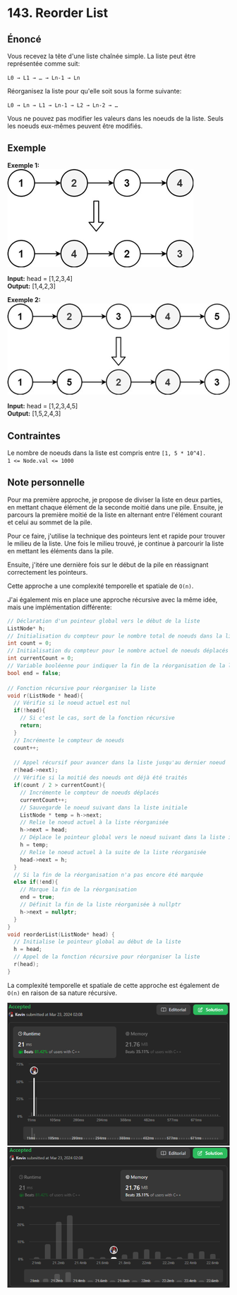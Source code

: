 # 143. Reorder List

## Énoncé

Vous recevez la tête d'une liste chaînée simple. La liste peut être représentée comme suit:

`L0 → L1 → … → Ln-1 → Ln`

Réorganisez la liste pour qu'elle soit sous la forme suivante:

`L0 → Ln → L1 → Ln-1 → L2 → Ln-2 → …`

Vous ne pouvez pas modifier les valeurs dans les noeuds de la liste. Seuls les noeuds eux-mêmes peuvent être modifiés.

## Exemple

**Exemple 1:**  
<img src="./imgs/img1.jpg"/>

**Input:** head = [1,2,3,4]  
**Output:** [1,4,2,3]

**Exemple 2:**  
<img src="./imgs/img2.jpg"/>

**Input:** head = [1,2,3,4,5]  
**Output:** [1,5,2,4,3]

## Contraintes

Le nombre de noeuds dans la liste est compris entre `[1, 5 * 10^4].`  
`1 <= Node.val <= 1000`

## Note personnelle

Pour ma première approche, je propose de diviser la liste en deux parties, en mettant chaque élément de la seconde moitié dans une pile. Ensuite, je parcours la première moitié de la liste en alternant entre l'élément courant et celui au sommet de la pile.

Pour ce faire, j'utilise la technique des pointeurs lent et rapide pour trouver le milieu de la liste. Une fois le milieu trouvé, je continue à parcourir la liste en mettant les éléments dans la pile.

Ensuite, j'itére une dernière fois sur le début de la pile en réassignant correctement les pointeurs.

Cette approche a une complexité temporelle et spatiale de `O(n)`.

J'ai également mis en place une approche récursive avec la même idée, mais une implémentation différente:

```cpp
// Déclaration d'un pointeur global vers le début de la liste
ListNode* h;
// Initialisation du compteur pour le nombre total de noeuds dans la liste
int count = 0;
// Initialisation du compteur pour le nombre actuel de noeuds déplacés
int currentCount = 0;
// Variable booléenne pour indiquer la fin de la réorganisation de la liste
bool end = false;

// Fonction récursive pour réorganiser la liste
void r(ListNode * head){
  // Vérifie si le noeud actuel est nul
  if(!head){
    // Si c'est le cas, sort de la fonction récursive
    return;
  }
  // Incrémente le compteur de noeuds
  count++;

  // Appel récursif pour avancer dans la liste jusqu'au dernier noeud
  r(head->next);
  // Vérifie si la moitié des noeuds ont déjà été traités
  if(count / 2 > currentCount){
    // Incrémente le compteur de noeuds déplacés
    currentCount++;
    // Sauvegarde le noeud suivant dans la liste initiale
    ListNode * temp = h->next;
    // Relie le noeud actuel à la liste réorganisée
    h->next = head;
    // Déplace le pointeur global vers le noeud suivant dans la liste initiale
    h = temp;
    // Relie le noeud actuel à la suite de la liste réorganisée
    head->next = h;
  }
  // Si la fin de la réorganisation n'a pas encore été marquée
  else if(!end){
    // Marque la fin de la réorganisation
    end = true;
    // Définit la fin de la liste réorganisée à nullptr
    h->next = nullptr;
  }
}
void reorderList(ListNode* head) {
  // Initialise le pointeur global au début de la liste
  h = head;
  // Appel de la fonction récursive pour réorganiser la liste
  r(head);
}
```

La complexité temporelle et spatiale de cette approche est également de `O(n)` en raison de sa nature récursive.

<img src="./imgs/runtime.png"/>
<img src="./imgs/memory.png"/>
